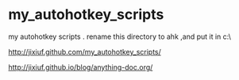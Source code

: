 # my_autohotkey_scripts
my autohotkey scripts .
rename this directory to ahk ,and put it in c:\

http://jixiuf.github.com/my_autohotkey_scripts/


http://jixiuf.github.io/blog/anything-doc.org/
